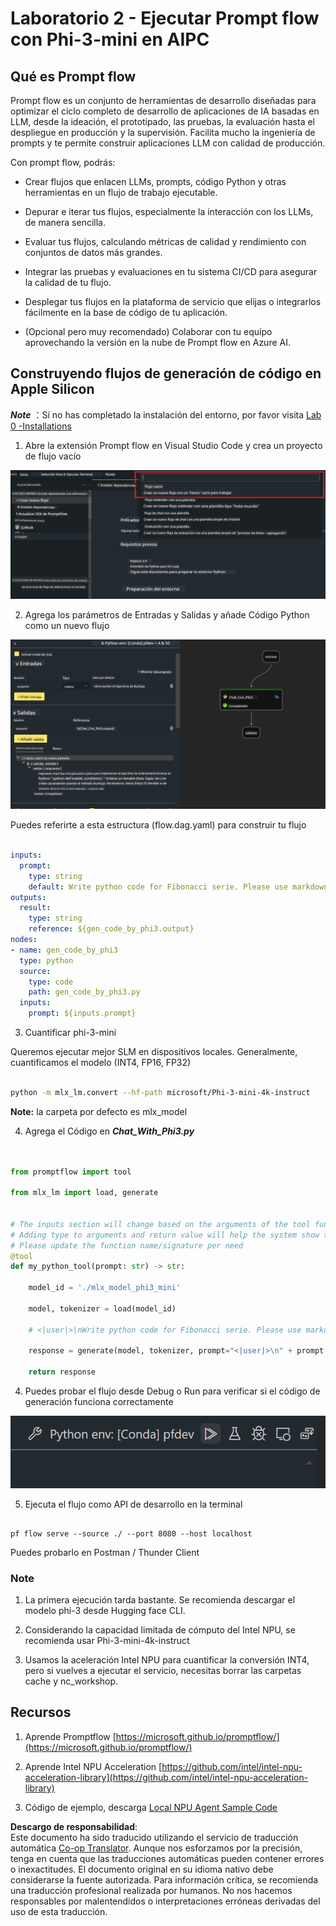 <!--
CO_OP_TRANSLATOR_METADATA:
{
  "original_hash": "3dbbf568625b1ee04b354c2dc81d3248",
  "translation_date": "2025-05-07T10:57:58+00:00",
  "source_file": "md/02.Application/02.Code/Phi3/VSCodeExt/HOL/Apple/02.PromptflowWithMLX.md",
  "language_code": "es"
}
-->
# **Laboratorio 2 - Ejecutar Prompt flow con Phi-3-mini en AIPC**

## **Qué es Prompt flow**

Prompt flow es un conjunto de herramientas de desarrollo diseñadas para optimizar el ciclo completo de desarrollo de aplicaciones de IA basadas en LLM, desde la ideación, el prototipado, las pruebas, la evaluación hasta el despliegue en producción y la supervisión. Facilita mucho la ingeniería de prompts y te permite construir aplicaciones LLM con calidad de producción.

Con prompt flow, podrás:

- Crear flujos que enlacen LLMs, prompts, código Python y otras herramientas en un flujo de trabajo ejecutable.

- Depurar e iterar tus flujos, especialmente la interacción con los LLMs, de manera sencilla.

- Evaluar tus flujos, calculando métricas de calidad y rendimiento con conjuntos de datos más grandes.

- Integrar las pruebas y evaluaciones en tu sistema CI/CD para asegurar la calidad de tu flujo.

- Desplegar tus flujos en la plataforma de servicio que elijas o integrarlos fácilmente en la base de código de tu aplicación.

- (Opcional pero muy recomendado) Colaborar con tu equipo aprovechando la versión en la nube de Prompt flow en Azure AI.

## **Construyendo flujos de generación de código en Apple Silicon**

***Note*** ：Si no has completado la instalación del entorno, por favor visita [Lab 0 -Installations](./01.Installations.md)

1. Abre la extensión Prompt flow en Visual Studio Code y crea un proyecto de flujo vacío

![create](../../../../../../../../../translated_images/pf_create.bde888dc83502eba082a058175bbf1eee6791219795393a386b06fd3043ec54d.es.png)

2. Agrega los parámetros de Entradas y Salidas y añade Código Python como un nuevo flujo

![flow](../../../../../../../../../translated_images/pf_flow.520824c0969f2a94f17e947f86bdc4b4c6c88a2efa394fe3bcfb58c0dbc578a7.es.png)

Puedes referirte a esta estructura (flow.dag.yaml) para construir tu flujo

```yaml

inputs:
  prompt:
    type: string
    default: Write python code for Fibonacci serie. Please use markdown as output
outputs:
  result:
    type: string
    reference: ${gen_code_by_phi3.output}
nodes:
- name: gen_code_by_phi3
  type: python
  source:
    type: code
    path: gen_code_by_phi3.py
  inputs:
    prompt: ${inputs.prompt}


```

3. Cuantificar phi-3-mini

Queremos ejecutar mejor SLM en dispositivos locales. Generalmente, cuantificamos el modelo (INT4, FP16, FP32)

```bash

python -m mlx_lm.convert --hf-path microsoft/Phi-3-mini-4k-instruct

```

**Note:** la carpeta por defecto es mlx_model

4. Agrega el Código en ***Chat_With_Phi3.py***

```python


from promptflow import tool

from mlx_lm import load, generate


# The inputs section will change based on the arguments of the tool function, after you save the code
# Adding type to arguments and return value will help the system show the types properly
# Please update the function name/signature per need
@tool
def my_python_tool(prompt: str) -> str:

    model_id = './mlx_model_phi3_mini'

    model, tokenizer = load(model_id)

    # <|user|>\nWrite python code for Fibonacci serie. Please use markdown as output<|end|>\n<|assistant|>

    response = generate(model, tokenizer, prompt="<|user|>\n" + prompt  + "<|end|>\n<|assistant|>", max_tokens=2048, verbose=True)

    return response


```

4. Puedes probar el flujo desde Debug o Run para verificar si el código de generación funciona correctamente

![RUN](../../../../../../../../../translated_images/pf_run.4239e8a0b420a58284edf6ee1471c1697c345670313c8e7beac0edaee15b9a9d.es.png)

5. Ejecuta el flujo como API de desarrollo en la terminal

```

pf flow serve --source ./ --port 8080 --host localhost   

```

Puedes probarlo en Postman / Thunder Client

### **Note**

1. La primera ejecución tarda bastante. Se recomienda descargar el modelo phi-3 desde Hugging face CLI.

2. Considerando la capacidad limitada de cómputo del Intel NPU, se recomienda usar Phi-3-mini-4k-instruct

3. Usamos la aceleración Intel NPU para cuantificar la conversión INT4, pero si vuelves a ejecutar el servicio, necesitas borrar las carpetas cache y nc_workshop.

## **Recursos**

1. Aprende Promptflow [https://microsoft.github.io/promptflow/](https://microsoft.github.io/promptflow/)

2. Aprende Intel NPU Acceleration [https://github.com/intel/intel-npu-acceleration-library](https://github.com/intel/intel-npu-acceleration-library)

3. Código de ejemplo, descarga [Local NPU Agent Sample Code](../../../../../../../../../code/07.Lab/01/AIPC/local-npu-agent)

**Descargo de responsabilidad**:  
Este documento ha sido traducido utilizando el servicio de traducción automática [Co-op Translator](https://github.com/Azure/co-op-translator). Aunque nos esforzamos por la precisión, tenga en cuenta que las traducciones automáticas pueden contener errores o inexactitudes. El documento original en su idioma nativo debe considerarse la fuente autorizada. Para información crítica, se recomienda una traducción profesional realizada por humanos. No nos hacemos responsables por malentendidos o interpretaciones erróneas derivadas del uso de esta traducción.